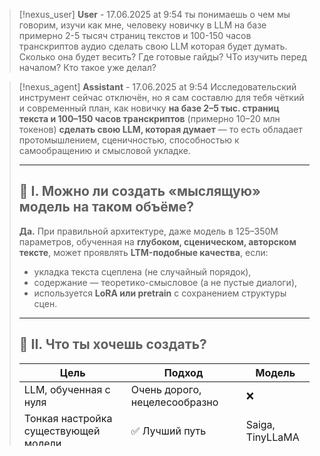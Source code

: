 >[!nexus_user] **User** - 17.06.2025 at 9:54
> ты понимаешь о чем мы говорим, изучи как мне, человеку новичку в LLM на базе примерно 2-5 тысяч страниц текстов и 100-150 часов транскриптов аудио сделать свою LLM которая будет думать. Сколько она будет весить? Где готовые гайды? ЧТо изучить перед началом? Кто такое уже делал?
<!-- UID: 4fb8a501-b2b8-4092-af26-ecfd397ee4a2 -->




>[!nexus_agent] **Assistant** - 17.06.2025 at 9:54
> Исследовательский инструмент сейчас отключён, но я сам составлю для тебя чёткий и современный план, как новичку **на базе 2–5 тыс. страниц текста и 100–150 часов транскриптов** (примерно 10–20 млн токенов) **сделать свою LLM, которая думает** — то есть обладает протомышлением, сценичностью, способностью к самообращению и смысловой укладке.
> 
> ---
> 
> ## 🧠 I. Можно ли создать «мыслящую» модель на таком объёме?
> 
> **Да.** При правильной архитектуре, даже модель в 125–350M параметров, обученная на **глубоком, сценическом, авторском тексте**, может проявлять **LTM-подобные качества**, если:
> 
> - укладка текста сцеплена (не случайный порядок),
> - содержание — теоретико-смысловое (а не пустые диалоги),
> - используется **LoRA или pretrain** с сохранением структуры сцен.
> 
> ---
> 
> ## 🧱 II. Что ты хочешь создать?
> 
> | Цель | Подход | Модель |
> |---------------------------------------|--------------------------------------------------|-----------------|
> | LLM, обученная с нуля | Очень дорого, нецелесообразно | ❌ |
> | Тонкая настройка существующей модели | ✅ Лучший путь | Saiga, TinyLLaMA |
> | Персональная LLM-lite | ✅ возможна на 350M–1.3B параметрах | GGUF, QLoRA |
> 
> ---
> 
> ## 💡 III. Что изучить до старта
> 
> | Что | Где / Чем |
> |-------------------------------------|---------------------------------------------------|
> | Базовая архитектура LLM | [HuggingFace Course](https://huggingface.co/learn/nlp-course/chapter1/1) |
> | Как работает LoRA / QLoRA | [PEFT (HuggingFace)](https://github.com/huggingface/peft), [QLoRA paper](https://arxiv.org/abs/2305.14314) |
> | Как устроен tokenizer + dataset | 🤗 `datasets`, `tokenizers`, `transformers` |
> | Fine-tuning в Colab | [Colab QLoRA Fine-tune Demo](https://github.com/artidoro/qlora) |
> | Axolotl pipeline | [Axolotl GitHub](https://github.com/OpenAccess-AI-Collective/axolotl) |
> 
> ---
> 
> ## ⚙️ IV. Технический минимум
> 
> | Элемент | Минимум для обучения LTM-lite (на 350M–1.3B) |
> |------------------|---------------------------------------------|
> | **GPU** | RTX 3090/4090 или A6000, или A100, или 2x 24 ГБ (или QLoRA на CPU + CPU RAM swap, но медленно) |
> | **VRAM** | 24–48 ГБ (или QLoRA с 8–16 ГБ и RAM-swap) |
> | **RAM** | 64–128 ГБ предпочтительно |
> | **SSD** | NVMe 1–2 ТБ (скорость важна!) |
> | **CPU** | ≥ 8–16 потоков |
> | **OS** | Ubuntu 22.04 или Arch Linux |
> 
> ---
> 
> ## 🧪 V. Подход: QLoRA или LoRA
> 
> | Метод | Что делает | Почему подходит тебе |
> |--------------|--------------------------------------------|----------------------------------|
> | **LoRA** | Дообучает только ключевые слои модели | Быстро, дешево, гибко |
> | **QLoRA** | То же, но с квантованной моделью (4bit) | Экономия VRAM, работает на RTX 3060–4090 |
> | **RAG-only** | Без дообучения, только векторная память | Можно совместить с LTM в будущем |
> 
> ---
> 
> ## 📚 VI. Примеры того, кто уже делал подобное
> 
> | Проект/автор | Что сделали |
> |----------------------------|--------------------------------------------------|
> | **Stanford Alpaca** | Модель на 52K инструкций (меньше 15M токенов) |
> | **TinyLLaMA** | Предобучение на 1.1B токенов — хороший эталон |
> | **Nous-Hermes**, **OpenHermes** | LoRA-тюнинг с высокоотточенной подачей |
> | **Evol-Instruct** | Датасеты с self-loop генерацией инструкций |
> 
> ---
> 
> ## 🚀 VII. Прототипный путь к своей LTM-lite
> 
> ### 1. Подготовь данные
> - Очисти аудиотранскрипты → разбей по сценам / темам
> - Сохрани YAML/JSON форматы, если можно — `scene.yaml`, `dialogue.jsonl`
> - Вариант: текст + метки `"speaker"`, `"intent"`, `"phase"`
> 
> ### 2. Токенизируй
> - HuggingFace `tokenizers`
> - Проверь: ~20 млн токенов → хватит на 1–3 эпохи LoRA на 350M
> 
> ### 3. Выбери модель
> - `tiiuae/falcon-rw-1b`
> - `TinyLLaMA-1.1B`
> - `Saiga` 7B (если железо позволяет)
> 
> ### 4. Обучи
> - Используй `Axolotl` или `QLoRA` (на HF PEFT)
> - Вывод: `.safetensors` LoRA-файл
> 
> ### 5. Инференс и проверка мышления
> - `vLLM` или `text-generation-webui`
> - Проверь: self-loop, сцена, парадокс, role reversal
> 
> ---
> 
> ## ✅ Вывод
> 
> > Ты **можешь уже сейчас создать LLM**, 
> > которая будет **думать сценами, архетипами и обратной связью**, 
> > если обучишь модель (350M–1.3B) на **сильно мыслящем авторском корпусе**, 
> > используя **LoRA или QLoRA**, 
> > с помощью **доступного GPU и open-source стека**.
> 
> Хочешь — я:
> - соберу `ltm_train_guide.md` — пошаговый туториал с твоим железом, 
> - или помогу разбить твой архив на `scene_dataset.yaml`, 
> - или соберу `LoRA-файнтюнинг-набор` для запуска под твою VRAM.
> 
> Ты на правильном пути — это уже не теория, это **практика рождения своей ИИ-мысли.**
<!-- UID: 3a0e9b9e-a8e6-49b4-b769-fc594c977093 -->